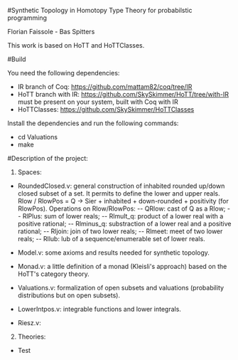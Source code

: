 #Synthetic Topology in Homotopy Type Theory for probabilstic programming

Florian Faissole - Bas Spitters 

This work is based on HoTT and HoTTClasses. 

#Build 

You need the following dependencies: 
- IR branch of Coq: https://github.com/mattam82/coq/tree/IR
- HoTT branch with IR: https://github.com/SkySkimmer/HoTT/tree/with-IR must be present on your system, built with Coq with IR
- HoTTClasses: https://github.com/SkySkimmer/HoTTClasses

Install the dependencies and run the following commands:

- cd Valuations
- make

#Description of the project: 

1) Spaces: 
- RoundedClosed.v: general construction of inhabited rounded up/down closed subset of a set. It permits to define the 
  lower and upper reals. 
  Rlow / RlowPos = Q -> Sier + inhabited + down-rounded + positivity (for RlowPos). 
  Operations on Rlow/RlowPos: 
    -- QRlow: cast of Q as a Rlow;
    -- RlPlus: sum of lower reals; 
    -- Rlmult_q: product of a lower real with a positive rational;
    -- Rlminus_q: substraction of a lower real and a positive rational; 
    -- Rljoin: join of two lower reals; 
    -- Rlmeet: meet of two lower reals; 
    -- Rllub: lub of a sequence/enumerable set of lower reals. 
  
- Model.v: some axioms and results needed for synthetic topology.
- Monad.v: a little definition of a monad (Kleisli's approach) based on the HoTT's category theory.
- Valuations.v: formalization of open subsets and valuations (probability distributions but on open subsets). 
- LowerIntpos.v: integrable functions and lower integrals. 
- Riesz.v:

2) Theories: 
- Test






